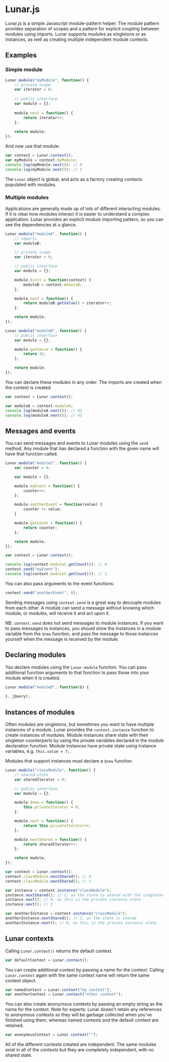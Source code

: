 # Lunar.js

Lunar.js is a simple Javascript module-pattern helper. The module pattern provides separation of scopes and a pattern for explicit coupling between modules using imports. Lunar supports modules as singletons or as instances, as well as creating multiple independent module contexts.

## Examples

### Simple module

```javascript
Lunar.module("myModule", function() {
	// private scope
	var iterator = 0;
 
	// public interface
	var module = {};
 
	module.next = function() {
		return iterator++;
	};
 
	return module;
});
```

And now use that module:
```javascript
var context = Lunar.context();
var myModule = context.myModule;
console.log(myModule.next()); // 0
console.log(myModule.next()); // 1
```

The `Lunar` object is global, and acts as a factory creating contexts populated with modules.

### Multiple modules

Applications are generally made up of lots of different interacting modules. If it is clear how modules interact it is easier to understand a complex application. Lunar provides an explicit module importing pattern, so you can see the dependencies at a glance.

```javascript
Lunar.module("moduleA", function() {
	// imports
	var moduleB;

	// private scope
	var iterator = 0;

	// public interface
	var module = {};

	module.$init = function(context) {
		moduleB = context.moduleB;
	};

	module.next = function() {
		return moduleB.getValue() + iterator++;
	};

	return module;
});

Lunar.module("moduleB", function() {
	// public interface
	var module = {};

	module.getValue = function() {
		return 42;
	};

	return module;
});
```

You can declare these modules in any order. The imports are created when the context is created.

```javascript
var context = Lunar.context();

var moduleA = context.moduleA;
console.log(moduleA.next()); // 42
console.log(moduleA.next()); // 43
```

## Messages and events

You can send messages and events to Lunar modules using the `send` method. Any module that has declared a function with the given name will have that function called.

```javascript
Lunar.module("moduleC", function() {
	var counter = 0;

	var module = {};

	module.myEvent = function() {
		counter++;
	};

	module.anotherEvent = function(value) {
		counter += value;
	}

	module.getCount = function() {
		return counter;
	};

	return module;
});
```

```javascript
var context = Lunar.context();

console.log(context.moduleC.getCount()); // 0
context.send("myEvent");
console.log(context.moduleC.getCount()); // 1
```

You can also pass arguments to the event functions:

```javascript
context.send("anotherEvent", 6);
```

Sending messages using `context.send` is a great way to decouple modules from each other. A module can send a message without knowing which module, or modules, will receive it and act upon it.

NB. `context.send` does not send messages to module instances. If you want to pass messages to instances, you should store the instances in a module variable from the `$new` function, and pass the message to those instances yourself when the message is received by the module.

## Declaring modules

You declare modules using the `Lunar.module` function. You can pass additional function arguments to that function to pass those into your module when it is created.

```javascript
Lunar.module("moduleD", function($) {
	
}, jQuery);
```

## Instances of modules

Often modules are singletons, but sometimes you want to have multiple instances of a module. Lunar provides the `context.instance` function to create instances of modules. Module instances share state with their singleton counterparts by using the private variables declared in the module declaration function. Module instances have private state using instance variables, e.g. `this.value = 7;`.

Modules that support instances must declare a `$new` function.

```javascript
Lunar.module("classModule", function() {
	// shared state
	var sharedIterator = 0;

	// public interface
	var module = {};

	module.$new = function() {
		this.privateIterator = 0;
	};

	module.next = function() {
		return this.privateIterator++;
	};

	module.nextShared = function() {
		return sharedIterator++;
	};

	return module;
});
```

```javascript
var context = Lunar.context();
context.classModule.nextShared(); // 0
context.classModule.nextShared(); // 1

var instance = context.instance("classModule");
instance.nextShared(); // 2, as the state is shared with the singleton module
instance.next(); // 0, as this is the private instance state
instance.next(); // 1

var anotherInstance = context.instance("classModule");
anotherInstance.nextShared(); // 3, as the state is shared
anotherInstance.next(); // 0, as this is the private instance state
```

## Lunar contexts

Calling `Lunar.context()` returns the default context.

```javascript
var defaultContext = Lunar.context();
```

You can create additional context by passing a name for the context. Calling `Lunar.context` again with the same context name will return the same context object.

```javascript
var namedContext = Lunar.context("my context");
var anotherContext = Lunar.context("other context");
```

You can also create anonymous contexts by passing an empty string as the name for the context. Note for experts: Lunar doesn't retain any references to anonymous contexts so they will be garbage collected when you've finished using them, whereas named contexts and the default context are retained.

```javascript
var anonymousContext = Lunar.context("");
```

All of the different contexts created are independent. The same modules exist in all of the contexts but they are completely independent, with no shared state.
